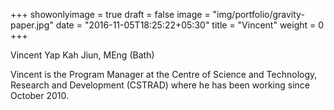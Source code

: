 +++
showonlyimage = true
draft = false
image = "img/portfolio/gravity-paper.jpg"
date = "2016-11-05T18:25:22+05:30"
title = "Vincent"
weight = 0
+++

Vincent Yap Kah Jiun, MEng (Bath)
<!--more-->

Vincent is the Program Manager at the Centre of Science and Technology, Research and Development (CSTRAD) where he has been working since October 2010.